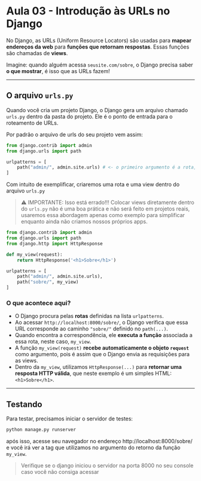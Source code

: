 # Aula 03 - Introdução às URLs no Django

No Django, as URLs (Uniform Resource Locators) são usadas para **mapear endereços da web** para **funções que retornam respostas**. Essas funções são chamadas de **views**.

Imagine: quando alguém acessa `seusite.com/sobre`, o Django precisa saber **o que mostrar**, é isso que as URLs fazem!

---

## O arquivo `urls.py`

Quando você cria um projeto Django, o Django gera um arquivo chamado `urls.py` dentro da pasta do projeto. Ele é o ponto de entrada para o roteamento de URLs.

Por padrão o arquivo de urls do seu projeto vem assim:

```python
from django.contrib import admin
from django.urls import path

urlpatterns = [
    path("admin/", admin.site.urls) # <- o primeiro argumento é a rota, o segundo a view.
]
```

Com intuito de exemplificar, criaremos uma rota e uma view dentro do arquivo `urls.py`

> ⚠️ IMPORTANTE: Isso está errado!!!
> Colocar views diretamente dentro do `urls.py` não é uma boa prática e não será feito em projetos reais, usaremos essa abordagem apenas como exemplo para simplificar enquanto ainda não criamos nossos próprios apps.

```python
from django.contrib import admin
from django.urls import path
from django.http import HttpResponse

def my_view(request):
    return HttpResponse('<h1>Sobre</h1>')

urlpatterns = [
    path("admin/", admin.site.urls),
    path("sobre/", my_view)
]
```

### O que acontece aqui?

-   O Django procura pelas **rotas** definidas na lista `urlpatterns`.
-   Ao acessar `http://localhost:8000/sobre/`, o Django verifica que essa URL corresponde ao caminho `"sobre/"` definido no `path(...)`.
-   Quando encontra a correspondência, ele **executa a função** associada a essa rota, neste caso, `my_view`.
-   A função `my_view(request)` **recebe automaticamente o objeto `request`** como argumento, pois é assim que o Django envia as requisições para as views.
-   Dentro da `my_view`, utilizamos `HttpResponse(...)` para **retornar uma resposta HTTP válida**, que neste exemplo é um simples HTML: `<h1>Sobre</h1>`.

---

## Testando

Para testar, precisamos iniciar o servidor de testes:

```bash
python manage.py runserver
```

após isso, acesse seu navegador no endereço http://localhost:8000/sobre/ e você irá ver a tag que utilizamos no argumento do retorno da função `my_view`.

> Verifique se o django iniciou o servidor na porta 8000 no seu console caso você não consiga acessar
